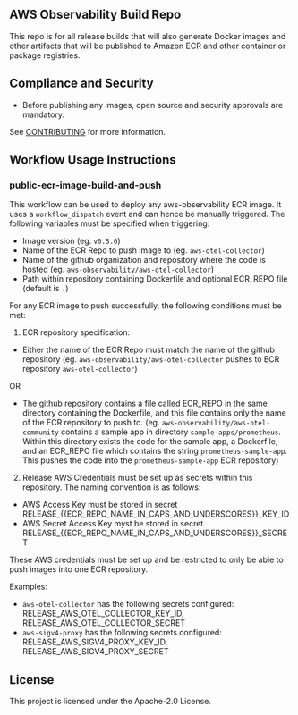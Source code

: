 ## AWS Observability Build Repo

This repo is for all release builds that will also generate Docker images and other artifacts that will be published to Amazon ECR and other container or package registries.

## Compliance and Security

* Before publishing any images, open source and security approvals are mandatory.

See [CONTRIBUTING](CONTRIBUTING.md#security-issue-notifications) for more information.

## Workflow Usage Instructions

### public-ecr-image-build-and-push

This workflow can be used to deploy any aws-observability ECR image. It uses a `workflow_dispatch` event and can hence be manually triggered.
The following variables must be specified when triggering:

* Image version (eg. `v0.5.0`)
* Name of the ECR Repo to push image to (eg. `aws-otel-collector`)
* Name of the github organization and repository where the code is hosted (eg. `aws-observability/aws-otel-collector`)
* Path within repository containing Dockerfile and optional ECR_REPO file (default is `.`)

For any ECR image to push successfully, the following conditions must be met:

1. ECR repository specification:

* Either the name of the ECR Repo must match the name of the github repository (eg. `aws-observability/aws-otel-collector` pushes to ECR repository `aws-otel-collector`)

OR 

* The github repository contains a file called ECR_REPO in the same directory containing the Dockerfile, and this file contains only the name of the ECR repository to push to. (eg. `aws-observability/aws-otel-community` contains a sample app in directory `sample-apps/prometheus`. Within this directory exists the code for the sample app, a Dockerfile, and an ECR_REPO file which contains the string `prometheus-sample-app`. This pushes the code into the `prometheus-sample-app` ECR repository)

2. Release AWS Credentials must be set up as secrets within this repository. The naming convention is as follows:

* AWS Access Key must be stored in secret RELEASE_{{ECR_REPO_NAME_IN_CAPS_AND_UNDERSCORES}}_KEY_ID
* AWS Secret Access Key myst be stored in secret RELEASE_{{ECR_REPO_NAME_IN_CAPS_AND_UNDERSCORES}}_SECRET

These AWS credentials must be set up and be restricted to only be able to push images into one ECR repository.

Examples:

* `aws-otel-collector` has the following secrets configured: RELEASE_AWS_OTEL_COLLECTOR_KEY_ID, RELEASE_AWS_OTEL_COLLECTOR_SECRET
* `aws-sigv4-proxy` has the following secrets configured: RELEASE_AWS_SIGV4_PROXY_KEY_ID, RELEASE_AWS_SIGV4_PROXY_SECRET

## License

This project is licensed under the Apache-2.0 License.

